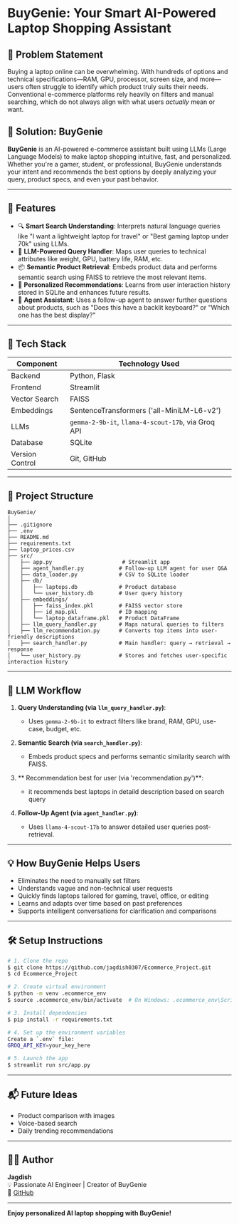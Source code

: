 # BuyGenie: Your Smart AI-Powered Laptop Shopping Assistant

## 🧠 Problem Statement

Buying a laptop online can be overwhelming. With hundreds of options and technical specifications—RAM, GPU, processor, screen size, and more—users often struggle to identify which product truly suits their needs. Conventional e-commerce platforms rely heavily on filters and manual searching, which do not always align with what users *actually* mean or want.

## 🎯 Solution: BuyGenie

**BuyGenie** is an AI-powered e-commerce assistant built using LLMs (Large Language Models) to make laptop shopping intuitive, fast, and personalized. Whether you're a gamer, student, or professional, BuyGenie understands your intent and recommends the best options by deeply analyzing your query, product specs, and even your past behavior.

---

## 🚀 Features

* 🔍 **Smart Search Understanding**: Interprets natural language queries like "I want a lightweight laptop for travel" or "Best gaming laptop under 70k" using LLMs.
* 🧠 **LLM-Powered Query Handler**: Maps user queries to technical attributes like weight, GPU, battery life, RAM, etc.
* 📦 **Semantic Product Retrieval**: Embeds product data and performs semantic search using FAISS to retrieve the most relevant items.
* 👤 **Personalized Recommendations**: Learns from user interaction history stored in SQLite and enhances future results.
* 🤖 **Agent Assistant**: Uses a follow-up agent to answer further questions about products, such as "Does this have a backlit keyboard?" or "Which one has the best display?"

---

## 🧱 Tech Stack

| Component       | Technology Used                                    |
| --------------- | -------------------------------------------------- |
| Backend         | Python, Flask                                      |
| Frontend        | Streamlit                                          |
| Vector Search   | FAISS                                              |
| Embeddings      | SentenceTransformers  ('all-MiniLM-L6-v2')                             |
| LLMs            | `gemma-2-9b-it`, `llama-4-scout-17b`, via Groq API |
| Database        | SQLite                                             |
| Version Control | Git, GitHub                                        |

---

## 📂 Project Structure

```
BuyGenie/
│
├── .gitignore
├── .env
├── README.md
├── requirements.txt
├── laptop_prices.csv
├── src/
│   ├── app.py                      # Streamlit app
│   ├── agent_handler.py           # Follow-up LLM agent for user Q&A
│   ├── data_loader.py             # CSV to SQLite loader
│   ├── db/
│   │   ├── laptops.db             # Product database
│   │   └── user_history.db        # User query history
│   ├── embeddings/
│   │   ├── faiss_index.pkl        # FAISS vector store
│   │   ├── id_map.pkl             # ID mapping
│   │   └── laptop_dataframe.pkl   # Product DataFrame
│   ├── llm_query_handler.py       # Maps natural queries to filters
│   ├── llm_recommendation.py      # Converts top items into user-friendly descriptions
│   ├── search_handler.py          # Main handler: query → retrieval → response
│   └── user_history.py            # Stores and fetches user-specific interaction history
```

---

## 🧠 LLM Workflow

1. **Query Understanding (via `llm_query_handler.py`)**:

   * Uses `gemma-2-9b-it` to extract filters like brand, RAM, GPU, use-case, budget, etc.

2. **Semantic Search (via `search_handler.py`)**:

   * Embeds product specs and performs semantic similarity search with FAISS.
  
3. ** Recommendation best for user (via 'recommendation.py')**:

    * it recommends best laptops in detaild description based on search query

4. **Follow-Up Agent (via `agent_handler.py`)**:

   * Uses `llama-4-scout-17b` to answer detailed user queries post-retrieval.

---

## 💡 How BuyGenie Helps Users

* Eliminates the need to manually set filters
* Understands vague and non-technical user requests
* Quickly finds laptops tailored for gaming, travel, office, or editing
* Learns and adapts over time based on past preferences
* Supports intelligent conversations for clarification and comparisons

---

## 🛠️ Setup Instructions

```bash
# 1. Clone the repo
$ git clone https://github.com/jagdish0307/Ecommerce_Project.git
$ cd Ecommerce_Project

# 2. Create virtual environment
$ python -m venv .ecommerce_env
$ source .ecommerce_env/bin/activate  # On Windows: .ecommerce_env\Scripts\activate

# 3. Install dependencies
$ pip install -r requirements.txt

# 4. Set up the environment variables
Create a `.env` file:
GROQ_API_KEY=your_key_here

# 5. Launch the app
$ streamlit run src/app.py
```

---


## 📬 Future Ideas

* Product comparison with images
* Voice-based search
* Daily trending recommendations

---

## 🧑‍💻 Author

**Jagdish**  
💡 Passionate AI Engineer | Creator of BuyGenie  
🔗 [GitHub](https://github.com/jagdish0307)

---

**Enjoy personalized AI laptop shopping with BuyGenie!**

